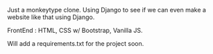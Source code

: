 Just a monkeytype clone. Using Django to see if we can even make a website like that using Django. 

FrontEnd : HTML, CSS w/ Bootstrap, Vanilla JS.

Will add a requirements.txt for the project soon.